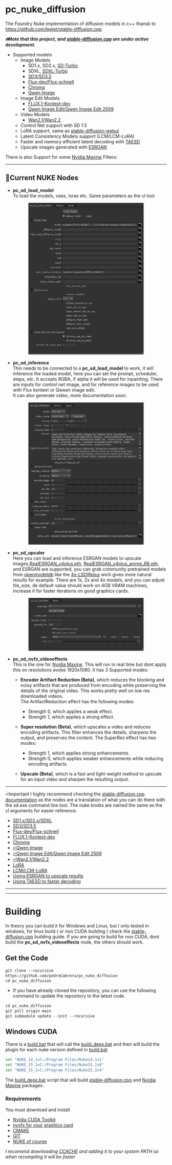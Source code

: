 # pc_nuke_diffusion
The Foundry Nuke implementation of diffusion models in c++ thansk to  https://github.com/leejet/stable-diffusion.cpp

***🔥Note that this project, and [stable-diffusion.cpp](https://github.com/leejet/stable-diffusion.cpp) are under active development.***

- Supported models
  - Image Models
    - SD1.x, SD2.x, [SD-Turbo](https://huggingface.co/stabilityai/sd-turbo)
    - SDXL, [SDXL-Turbo](https://huggingface.co/stabilityai/sdxl-turbo)
    - [SD3/SD3.5](https://github.com/leejet/stable-diffusion.cpp/tree/master/docs/sd3.md)
    - [Flux-dev/Flux-schnell](https://github.com/leejet/stable-diffusion.cpp/tree/master/docs/flux.md)
    - [Chroma](https://github.com/leejet/stable-diffusion.cpp/tree/master/docs/chroma.md)
    - [Qwen Image](https://github.com/leejet/stable-diffusion.cpp/tree/master/docs/qwen_image.md)
  - Image Edit Models
    - [FLUX.1-Kontext-dev](https://github.com/leejet/stable-diffusion.cpp/tree/master/docs/kontext.md)
    - [Qwen Image Edit/Qwen Image Edit 2509](https://github.com/leejet/stable-diffusion.cpp/tree/master/docs/qwen_image_edit.md)
  - Video Models
    - [Wan2.1/Wan2.2](https://github.com/leejet/stable-diffusion.cpp/tree/master/docs/wan.md)
  - Control Net support with SD 1.5
  - LoRA support, same as [stable-diffusion-webui](https://github.com/AUTOMATIC1111/stable-diffusion-webui/wiki/Features#lora)
  - Latent Consistency Models support (LCM/LCM-LoRA)
  - Faster and memory efficient latent decoding with [TAESD](https://github.com/madebyollin/taesd)
  - Upscale images generated with [ESRGAN](https://github.com/xinntao/Real-ESRGAN)


There is also Support for some [Nvidia Maxine](https://docs.nvidia.com/deeplearning/maxine/vfx-sdk-system-guide/index.html) Filters:


---
## 🚀Current NUKE Nodes
- **pc_sd_load_model**  
To load the models, vaes, loras etc. Same parameters as the cl tool
<p align="center">
  <img src="./assets/pc_sd_load_model.png" width="360x">
</p>

- **pc_sd_inference**   
This needs to be connected to a **pc_sd_load_model** to work, it will inference the loaded model, here you can set the prompt, scheduler, steps, etc. It accepts RGBA, if alpha it will be used for inpainting. There are inputs for control net image, and for reference images to be used with Flux kontext or Qween image edit.  
It can also generate video, more documentation soon.    
<p align="center">
  <img src="./assets/pc_sd_inference.png" width="360x">
</p>

- **pc_sd_upcaler**    
Here you can load and inference ESRGAN models to upscale images,[RealESRGAN_x4plus.pth](https://github.com/xinntao/Real-ESRGAN/releases/download/v0.1.0/RealESRGAN_x4plus.pth),  [RealESRGAN_x4plus_anime_6B.pth](https://github.com/xinntao/Real-ESRGAN/releases/download/v0.2.2.4/RealESRGAN_x4plus_anime_6B.pth), and ESRGAN are supported, you can grab community pretrained models from [openmodeldb](https://openmodeldb.info/?t=arch%3Aesrgan+arch%3Aesrgan%2B) like the [4x-LSDIRplus](https://openmodeldb.info/models/4x-LSDIRplus) wich gives more natural results for example. There are 1x, 2x and 4x models, and you can adjust tile_size, de default value should work on 4GB VRAM machines, increase it for faster iterations on good graphics cards.
<p align="center">
  <img src="./assets/pc_sd_upcaler.png" width="360x">
</p>

- **pc_sd_nvfx_videoeffects**    
This is the one for [Nvidia Maxine](https://docs.nvidia.com/deeplearning/maxine/vfx-sdk-system-guide/index.html). This will run in real time but dont apply this on resolutions avobe 1920x1080. It has 3 Supported modes:
    - **Encoder Artifact Reduction (Beta)**, which reduces the blocking and noisy artifacts that are produced from encoding while preserving the details of the original video. This works pretty well on low res downloaded videos.    
    The ArtifactReduction effect has the following modes:
        - Strength 0, which applies a weak effect.
        - Strength 1, which applies a strong effect.
        
    - **Super resolution (Beta)**, which upscales a video and reduces encoding artifacts. This filter enhances the details, sharpens the output, and preserves the content. The SuperRes effect has two modes:
        - Strength 1, which applies strong enhancements.
        - Strength 0, which applies weaker enhancements while reducing encoding artifacts.
        
    - **Upscale (Beta)**, which is a fast and light-weight method to upscale for an input video and sharpen the resulting output.
---
🔥Important
I highly recommend checking the [stable-diffusion.cpp documentation](https://github.com/leejet/stable-diffusion.cpp/tree/master/docs) as the nodes are a translation of what you can do there with the sd.exe command line tool. The nuke knobs are named the same as the cl arguments for easier reference.
- [SD1.x/SD2.x/SDXL](https://github.com/leejet/stable-diffusion.cpp/tree/master/docs/sd.md)
- [SD3/SD3.5](https://github.com/leejet/stable-diffusion.cpp/tree/master/docs/sd3.md)
- [Flux-dev/Flux-schnell](https://github.com/leejet/stable-diffusion.cpp/tree/master/docs/flux.md)
- [FLUX.1-Kontext-dev](https://github.com/leejet/stable-diffusion.cpp/tree/master/docs/kontext.md)
- [Chroma](https://github.com/leejet/stable-diffusion.cpp/tree/master/docs/chroma.md)
- [🔥Qwen Image](https://github.com/leejet/stable-diffusion.cpp/tree/master/docs/qwen_image.md)
- [🔥Qwen Image Edit/Qwen Image Edit 2509](https://github.com/leejet/stable-diffusion.cpp/tree/master/docs/qwen_image_edit.md)
- [🔥Wan2.1/Wan2.2](https://github.com/leejet/stable-diffusion.cpp/tree/master/docs/wan.md)
- [LoRA](https://github.com/leejet/stable-diffusion.cpp/tree/master/docs/lora.md)
- [LCM/LCM-LoRA](https://github.com/leejet/stable-diffusion.cpp/tree/master/docs/lcm.md)
- [Using ESRGAN to upscale results](https://github.com/leejet/stable-diffusion.cpp/tree/master/docs/esrgan.md)
- [Using TAESD to faster decoding](https://github.com/leejet/stable-diffusion.cpp/tree/master/docs/taesd.md)
---
---
# Building
In theory you can build it for Windows and Linux, but I only tested in windows, for linux build ( or non CUDA building ) check the [stable-diffusion.cpp](https://github.com/leejet/stable-diffusion.cpp) building guide. If you are going to build for non CUDA, dont build the **pc_sd_nvfx_videoeffects** node, the others should work.
## Get the Code

```
git clone --recursive https://github.com/pedroCabrera/pc_nuke_diffusion
cd pc_nuke_diffusion
```

- If you have already cloned the repository, you can use the following command to update the repository to the latest code.

```
cd pc_nuke_diffusion
git pull origin main
git submodule update --init --recursive
```

## Windows CUDA

There is a [build.bat](./build.bat) that will call the [build_deps.bat](./build_deps.bat) and then will build the plugin for each nuke version defined in [build.bat](./build.bat)
```sh
set "NUKE_14_1=C:/Program Files/Nuke14.1v1"
set "NUKE_15_1=C:/Program Files/Nuke15.1v8"
set "NUKE_15_2=C:/Program Files/Nuke15.2v4"
```
The [build_deps.bat](./build_deps.bat) script that will build [stable-diffusion.cpp](https://github.com/leejet/stable-diffusion.cpp) and [Nvidia Maxine](https://docs.nvidia.com/deeplearning/maxine/vfx-sdk-system-guide/index.html) packages.

### Requirements
You must download and install 

- [Nvidia CUDA Toolkit](https://developer.nvidia.com/cuda-downloads)
- [nvvfx for your graphics card](https://www.nvidia.com/es-es/geforce/broadcasting/broadcast-sdk/resources/)
- [CMAKE](https://cmake.org/)
- [GIT](https://git-scm.com/)
- [NUKE of course](https://www.foundry.com/products/nuke-family/nuke)

*I recomend downloading [CCACHE](https://github.com/ccache/ccache) and adding it to your system PATH so when recompiling it will be faster*

